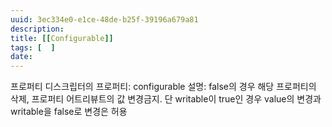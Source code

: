 ```yaml
---
uuid: 3ec334e0-e1ce-48de-b25f-39196a679a81
description: 
title: [[Configurable]]
tags: [  ]
date: 
---
```




프로퍼티 디스크립터의 프로퍼티: configurable
설명:  false의 경우 해당 프로퍼티의 삭제, 프로퍼티 어트리뷰트의 값 변경금지. 단 writable이 true인 경우 value의 변경과 writable을 false로 변경은 허용